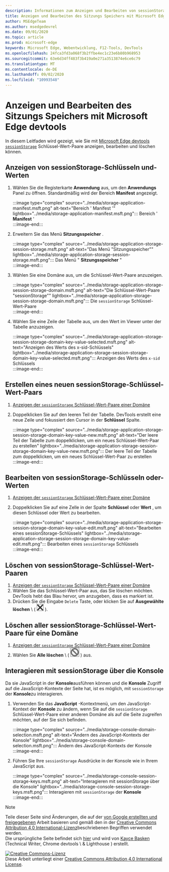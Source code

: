 ```yaml
---
description: Informationen zum Anzeigen und Bearbeiten von sessionStorage mit dem Sitzungsspeicher Bereich und der Konsole.
title: Anzeigen und Bearbeiten des Sitzungs Speichers mit Microsoft Edge devtools
author: MSEdgeTeam
ms.author: msedgedevrel
ms.date: 09/01/2020
ms.topic: article
ms.prod: microsoft-edge
keywords: Microsoft Edge, Webentwicklung, F12-Tools, DevTools
ms.openlocfilehash: 24fca3fd3a068f3b2ffbe4ec1c23e6b80b968953
ms.sourcegitcommit: 63e6d34ff483f3b419a0e271a3513874e6ce6c79
ms.translationtype: MT
ms.contentlocale: de-DE
ms.lasthandoff: 09/02/2020
ms.locfileid: "10993548"
---
```

<!-- Copyright Kayce Basques 

   Licensed under the Apache License, Version 2.0 (the "License");
   you may not use this file except in compliance with the License.
   You may obtain a copy of the License at

       https://www.apache.org/licenses/LICENSE-2.0

   Unless required by applicable law or agreed to in writing, software
   distributed under the License is distributed on an "AS IS" BASIS,
   WITHOUT WARRANTIES OR CONDITIONS OF ANY KIND, either express or implied.
   See the License for the specific language governing permissions and
   limitations under the License.  -->





# Anzeigen und Bearbeiten des Sitzungs Speichers mit Microsoft Edge devtools   

  

In diesem Leitfaden wird gezeigt, wie Sie mit [Microsoft Edge devtools][MicrosoftEdgeDevTools] [`sessionStorage`][MDNSessionStorage] Schlüssel-Wert-Paare anzeigen, bearbeiten und löschen können.  

## Anzeigen von sessionStorage-Schlüsseln und-Werten   

1.  Wählen Sie die Registerkarte **Anwendung** aus, um den **Anwendungs** Panel zu öffnen.  Standardmäßig wird der Bereich **Manifest** angezeigt.  
    
    :::image type="complex" source="../media/storage-application-manifest.msft.png" alt-text="Bereich ' Manifest '" lightbox="../media/storage-application-manifest.msft.png":::
       Bereich ' **Manifest** '  
    :::image-end:::  
    
1.  Erweitern Sie das Menü **Sitzungsspeicher** .  
    
    :::image type="complex" source="../media/storage-application-storage-session-storage.msft.png" alt-text="Das Menü "Sitzungsspeicher"" lightbox="../media/storage-application-storage-session-storage.msft.png":::
       Das Menü " **Sitzungsspeicher** "  
    :::image-end:::  
    
1.  Wählen Sie eine Domäne aus, um die Schlüssel-Wert-Paare anzuzeigen.  
    
    :::image type="complex" source="../media/storage-application-storage-session-storage-domain.msft.png" alt-text="Die Schlüssel-Wert-Paare "sessionStorage"" lightbox="../media/storage-application-storage-session-storage-domain.msft.png":::
       Die `sessionStorage` Schlüssel-Wert-Paare  
    :::image-end:::  
    
1.  Wählen Sie eine Zeile der Tabelle aus, um den Wert im Viewer unter der Tabelle anzuzeigen.  
    
    :::image type="complex" source="../media/storage-application-storage-session-storage-domain-key-value-selected.msft.png" alt-text="Anzeigen des Werts des x-sid-Schlüssels" lightbox="../media/storage-application-storage-session-storage-domain-key-value-selected.msft.png":::
       Anzeigen des Werts des `x-sid` Schlüssels  
    :::image-end:::  
    
## Erstellen eines neuen sessionStorage-Schlüssel-Wert-Paars   

1.  [Anzeigen der `sessionStorage` Schlüssel-Wert-Paare einer Domäne](#view-sessionstorage-keys-and-values)  
1.  Doppelklicken Sie auf den leeren Teil der Tabelle.  DevTools erstellt eine neue Zeile und fokussiert den Cursor in der **Schlüssel** Spalte.  
    
    :::image type="complex" source="../media/storage-application-storage-session-storage-domain-key-value-new.msft.png" alt-text="Der leere Teil der Tabelle zum doppelklicken, um ein neues Schlüssel-Wert-Paar zu erstellen" lightbox="../media/storage-application-storage-session-storage-domain-key-value-new.msft.png":::
       Der leere Teil der Tabelle zum doppelklicken, um ein neues Schlüssel-Wert-Paar zu erstellen  
    :::image-end:::  
    
## Bearbeiten von sessionStorage-Schlüsseln oder-Werten   

1.  [Anzeigen der `sessionStorage` Schlüssel-Wert-Paare einer Domäne](#view-sessionstorage-keys-and-values)  
1.  Doppelklicken Sie auf eine Zelle in der Spalte **Schlüssel** oder **Wert** , um diesen Schlüssel oder Wert zu bearbeiten.  
    
    :::image type="complex" source="../media/storage-application-storage-session-storage-domain-key-value-edit.msft.png" alt-text="Bearbeiten eines sessionStorage-Schlüssels" lightbox="../media/storage-application-storage-session-storage-domain-key-value-edit.msft.png":::
       Bearbeiten eines `sessionStorage` Schlüssels  
    :::image-end:::  
    
## Löschen von sessionStorage-Schlüssel-Wert-Paaren   

1.  [Anzeigen der `sessionStorage` Schlüssel-Wert-Paare einer Domäne](#view-sessionstorage-keys-and-values)  
1.  Wählen Sie das Schlüssel-Wert-Paar aus, das Sie löschen möchten.  DevTools hebt das Blau hervor, um anzugeben, dass es markiert ist.  
1.  Drücken Sie die Eingabe `Delete` Taste, oder klicken Sie auf **Ausgewählte löschen** \ ( ![ Auswahl löschen ][ImageDeleteIcon] \).  
    
## Löschen aller sessionStorage-Schlüssel-Wert-Paare für eine Domäne   

1.  [Anzeigen der `sessionStorage` Schlüssel-Wert-Paare einer Domäne](#view-sessionstorage-keys-and-values)  
1.  Wählen Sie **Alle löschen** \ ( ![ Alle löschen ][ImageClearIcon] \) aus.  
    
## Interagieren mit sessionStorage über die Konsole   

Da sie JavaScript in der **Konsole**ausführen können und die **Konsole** Zugriff auf die JavaScript-Kontexte der Seite hat, ist es möglich, mit `sessionStorage` der **Konsole**zu interagieren.  

1.  Verwenden Sie das **JavaScript** -Kontextmenü, um den JavaScript-Kontext der **Konsole** zu ändern, wenn Sie auf die `sessionStorage` Schlüssel-Wert-Paare einer anderen Domäne als auf die Seite zugreifen möchten, auf der Sie sich befinden.  
    
    :::image type="complex" source="../media/storage-console-domain-selection.msft.png" alt-text="Ändern des JavaScript-Kontexts der Konsole" lightbox="../media/storage-console-domain-selection.msft.png":::
       Ändern des JavaScript-Kontexts der Konsole  
    :::image-end:::  
    
1.  Führen Sie Ihre `sessionStorage` Ausdrücke in der Konsole wie in Ihrem JavaScript aus.  
    
    :::image type="complex" source="../media/storage-console-session-storage-keys.msft.png" alt-text="Interagieren mit sessionStorage über die Konsole" lightbox="../media/storage-console-session-storage-keys.msft.png":::
       Interagieren mit `sessionStorage` der **Konsole**  
    :::image-end:::  
    
<!--  
   

  
-->  

<!-- image links -->  

[ImageClearIcon]: ../media/clear-icon.msft.png  
[ImageDeleteIcon]: ../media/delete-icon.msft.png  

<!-- links -->  

[MicrosoftEdgeDevTools]: ../../devtools-guide-chromium.md "Microsoft Edge (Chrom)-Entwicklertools | Microsoft docs"  

[MDNSessionStorage]: https://developer.mozilla.org/docs/Web/API/Window/sessionStorage "Window. sessionStorage | MDN"  

> [!NOTE]
> Teile dieser Seite sind Änderungen, die auf der [von Google erstellten und freigegebenen][GoogleSitePolicies] Arbeit basieren und gemäß den in der [Creative Commons Attribution 4,0 International-Lizenz][CCA4IL]beschriebenen Begriffen verwendet werden.  
> Die ursprüngliche Seite befindet sich [hier](https://developers.google.com/web/tools/chrome-devtools/storage/sessionstorage) und wird von [Kayce Basken][KayceBasques] (Technical Writer, Chrome devtools \ & Lighthouse \) erstellt.  

[![Creative Commons-Lizenz][CCby4Image]][CCA4IL]  
Diese Arbeit unterliegt einer [Creative Commons Attribution 4.0 International License][CCA4IL].  

[CCA4IL]: https://creativecommons.org/licenses/by/4.0  
[CCby4Image]: https://i.creativecommons.org/l/by/4.0/88x31.png  
[GoogleSitePolicies]: https://developers.google.com/terms/site-policies  
[KayceBasques]: https://developers.google.com/web/resources/contributors/kaycebasques  

